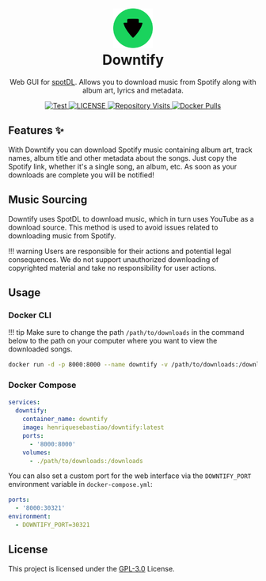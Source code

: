 <h1 align="center">
  <a href="https://github.com/henriquesebastiao/downtify" target="_blank" rel="noopener noreferrer">
    <picture>
      <img width="80" src="images/icon-without-backgroud.svg">
    </picture>
  </a>
  <br>
  Downtify
</h1>

<p align="center">Web GUI for <a href="https://github.com/spotDL/spotify-downloader">spotDL</a>. Allows you to download music from Spotify along with album art, lyrics and metadata.</p>

<p align="center">
    <a href="https://coverage-badge.samuelcolvin.workers.dev/redirect/henriquesebastiao/downtify">
        <img src="https://github.com/henriquesebastiao/downtify/actions/workflows/test.yml/badge.svg" alt="Test"/>
    </a>
    <a href="https://raw.githubusercontent.com/henriquesebastiao/downtify/refs/heads/main/LICENSE">
        <img alt="LICENSE" src="https://img.shields.io/github/license/henriquesebastiao/downtify?color=blue"/>
    </a>
    <a href="https://github.com/henriquesebastiao/downtify">
        <img alt="Repository Visits" src="https://api.visitorbadge.io/api/visitors?path=henriquesebastiao%2Fdowntify&label=repository%20visits&countColor=%231182c3&style=flat"/>
    </a>
    <a href="https://hub.docker.com/r/henriquesebastiao/downtify">
        <img alt="Docker Pulls" src="https://img.shields.io/docker/pulls/henriquesebastiao/downtify?color=blue"/>
    </a>
</p>

## Features ✨

With Downtify you can download Spotify music containing album art, track names, album title and other metadata about the songs. Just copy the Spotify link, whether it's a single song, an album, etc. As soon as your downloads are complete you will be notified!

## Music Sourcing

Downtify uses SpotDL to download music, which in turn uses YouTube as a download source. This method is used to avoid issues related to downloading music from Spotify.

!!! warning
    Users are responsible for their actions and potential legal consequences. We do not support unauthorized downloading of copyrighted material and take no responsibility for user actions.

## Usage

### Docker CLI

!!! tip
    Make sure to change the path `/path/to/downloads` in the command below to the path on your computer where you want to view the downloaded songs.

```bash
docker run -d -p 8000:8000 --name downtify -v /path/to/downloads:/downloads henriquesebastiao/downtify
```

### Docker Compose

```yaml
services:
  downtify:
    container_name: downtify
    image: henriquesebastiao/downtify:latest
    ports:
      - '8000:8000'
    volumes:
      - ./path/to/downloads:/downloads
```

You can also set a custom port for the web interface via the `DOWNTIFY_PORT` environment variable in `docker-compose.yml`:


```yaml
ports:
  - '8000:30321'
environment:
  - DOWNTIFY_PORT=30321 
```

## License

This project is licensed under the [GPL-3.0](https://raw.githubusercontent.com/henriquesebastiao/downtify/refs/heads/main/LICENSE) License.
